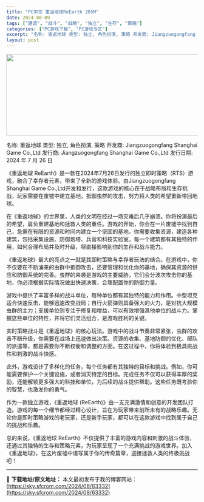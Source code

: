 ```yaml
---
title: "PC中文 重返地球ReEarth 205M"
date: 2024-08-09
tags: ["建造", "战斗", "战略", "独立", "生存", "策略"]
categories: ["PC游戏下载", "PC游戏专区"]
excerpt: "名称: 重返地球 类型: 独立, 角色扮演, 策略 开发商: Jiangzuogongfang Shanghai Game Co.,Ltd 发行商: Jiangzuogongfang Shanghai Game Co.,Ltd 发行日期: 2024 年 7 月 26 日 《重返地球 ReEarth》&hellip;"
layout: post
---
```


<img class="aligncenter size-full wp-image-63333" src="https://sky.sfcrom.com/wp-content/uploads/2024/08/2024080907280866.webp" alt="" width="660" height="215" />

名称: 重返地球
类型: 独立, 角色扮演, 策略
开发商: Jiangzuogongfang Shanghai Game Co.,Ltd
发行商: Jiangzuogongfang Shanghai Game Co.,Ltd
发行日期: 2024 年 7 月 26 日

《重返地球 ReEarth》是一款在2024年7月26日发行的独立即时策略（RTS）游戏，融合了幸存者元素，带来了全新的游戏体验。由Jiangzuogongfang Shanghai Game Co.,Ltd开发和发行，这款游戏的核心在于战略布局和生存挑战，玩家需要在废墟中建立基地，抵御虫群的攻击，努力将人类的希望重新带回地球。

在《重返地球》的世界里，人类的文明在经过一场灾难后几乎崩溃。你将扮演最后的希望，肩负重建基地和拯救人类的重任。游戏的开始，你会在一片废墟中找到自己，急需在有限的资源和时间内建立一个坚固的基地。你需要收集资源，建造各种建筑，包括采集设施、防御炮塔、兵营和科技实验室。每一个建筑都有其独特的作用，如何合理布局并及时升级，将直接影响到你的生存和战斗能力。

《重返地球》最大的亮点之一就是其即时策略与幸存者玩法的结合。在游戏中，你不仅要在不断涌来的虫群中抵御攻击，还要管理和优化你的基地，确保其资源的供应和防御系统的完善。虫群的来袭是游戏的主要威胁，它们会分波次攻击你的基地，你必须根据实际情况做出快速决策，合理配置你的防御力量。

游戏中提供了丰富多样的战斗单位，每种单位都有其独特的能力和作用。中型坦克适合快速反击，能够迅速改变战局；自行火箭弹则具备强大的火力，是对抗大规模虫群的主力；支援单位则专注于修复和增益，可以有效增强其他单位的战斗力。掌握这些单位的特性，并将它们灵活组合，是游戏胜利的关键。

实时策略战斗是《重返地球》的核心玩法。游戏中的战斗节奏非常紧张，虫群的攻击不断升级，你需要在战场上迅速做出决策。资源的收集、基地防御的优化、部队的派遣等，都是需要你不断权衡和调整的方面。在这过程中，你将体验到极具挑战性和刺激的战斗快感。

此外，游戏设计了多样化的任务，每个任务都有其独特的目标和挑战。例如，你可能需要保护一个关键设施，或者消灭特定的目标。完成任务不仅可以获得丰厚的奖励，还能解锁更多强大的科技和单位，为后续的战斗提供帮助。这些任务既考验你的智慧，也激发你的勇气。

作为一款独立游戏，《重返地球 (ReEarth)》由一支充满激情和创意的开发团队打造。游戏的每一个细节都经过精心设计，旨在为玩家带来前所未有的战略乐趣。无论你是即时策略游戏的老玩家，还是新手玩家，都可以在这款游戏中找到属于自己的挑战和乐趣。

总的来说，《重返地球 ReEarth》不仅提供了丰富的游戏内容和刺激的战斗体验，还通过其独特的生存和策略元素，为玩家呈现了一个充满挑战的游戏世界。加入《重返地球》，在这片废墟中谱写属于你的传奇篇章，迎接拯救人类的终极挑战吧！

---
📖 **下载地址/原文地址：** 本文最初发布于我的博客网站：[https://sky.sfcrom.com/2024/08/63332](https://sky.sfcrom.com/2024/08/63332)
